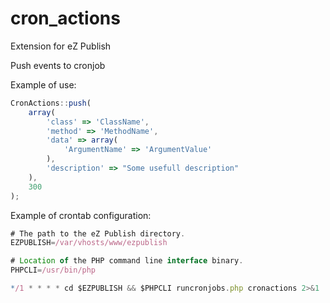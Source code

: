 cron_actions
================

Extension for eZ Publish

Push events to cronjob

Example of use:
```javascript
CronActions::push(
    array(
        'class' => 'ClassName',
        'method' => 'MethodName',
        'data' => array(
            'ArgumentName' => 'ArgumentValue'
        ),
        'description' => "Some usefull description"
    ),
    300
);
```

Example of crontab configuration:
```javascript
# The path to the eZ Publish directory.
EZPUBLISH=/var/vhosts/www/ezpublish

# Location of the PHP command line interface binary.
PHPCLI=/usr/bin/php

*/1 * * * * cd $EZPUBLISH && $PHPCLI runcronjobs.php cronactions 2>&1 | /usr/bin/mail -s "crontab actions" WRITE@YOUR.MAIL
```
